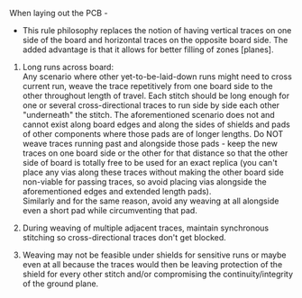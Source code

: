 When laying out the PCB - 

 - This rule philosophy replaces the notion of having vertical traces on one side of the board and horizontal traces on the opposite board side.  The added advantage is that it allows for better filling of zones [planes].



1.  Long runs across board:  
Any scenario where other yet-to-be-laid-down runs might need to cross current run, weave the trace repetitively from one board side to the other throughout length of travel.  Each stitch should be long enough for one or several cross-directional traces to run side by side each other "underneath" the stitch.
The aforementioned scenario does not and cannot exist along board edges and along the sides of shields and pads of other components where those pads are of longer lengths.  Do NOT weave traces running past and alongside those pads - keep the new traces on one board side or the other for that distance so that the other side of board is totally free to be used for an exact replica (you can't place any vias along these traces without making the other board side non-viable for passing traces, so avoid placing vias alongside the aforementioned edges and extended length pads).  
Similarly and for the same reason, avoid any weaving at all alongside even a short pad while circumventing that pad.

2.  During weaving of multiple adjacent traces, maintain synchronous stitching so cross-directional traces don't get blocked.

3.  Weaving may not be feasible under shields for sensitive runs or maybe even at all because the traces would then be leaving protection of the shield for every other stitch and/or compromising the continuity/integrity of the ground plane.
